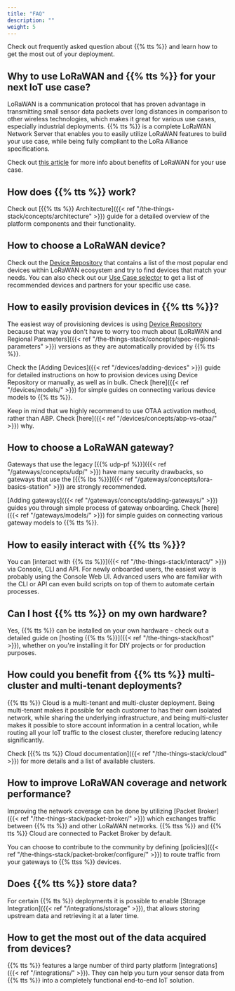 ```yaml
---
title: "FAQ"
description: ""
weight: 5
---
```


Check out frequently asked question about {{% tts %}} and learn how to get the most out of your deployment.

<!--more-->

## Why to use LoRaWAN and {{% tts %}} for your next IoT use case?

LoRaWAN is a communication protocol that has proven advantage in transmitting small sensor data packets over long distances in comparison to other wireless technologies, which makes it great for various use cases, especially industrial deployments. {{% tts %}} is a complete LoRaWAN Network Server that enables you to easily utilize LoRaWAN features to build your use case, while being fully compliant to the LoRa Alliance specifications.

Check out [this article](https://www.thethingsindustries.com/news/why-you-should-use-lora-technology-and-lorawan-for-your-next-iot-use-case/) for more info about benefits of LoRaWAN for your use case.

## How does {{% tts %}} work?

Check out [{{% tts %}} Architecture]({{< ref "/the-things-stack/concepts/architecture" >}}) guide for a detailed overview of the platform components and their functionality.

## How to choose a LoRaWAN device?

Check out the [Device Repository](https://www.thethingsnetwork.org/device-repository/) that contains a list of the most popular end devices within LoRaWAN ecosystem and try to find devices that match your needs. You can also check out our [Use Case selector](https://www.thethingsindustries.com/usecase-selector/) to get a list of recommended devices and partners for your specific use case.

## How to easily provision devices in {{% tts %}}?

The easiest way of provisioning devices is using [Device Repository](https://www.thethingsnetwork.org/device-repository/) because that way you don't have to worry too much about [LoRaWAN and Regional Parameters]({{< ref "/the-things-stack/concepts/spec-regional-parameters" >}}) versions as they are automatically provided by {{% tts %}}.

Check the [Adding Devices]({{< ref "/devices/adding-devices" >}}) guide for detailed instructions on how to provision devices using Device Repository or manually, as well as in bulk. Check [here]({{< ref "/devices/models/" >}}) for simple guides on connecting various device models to {{% tts %}}.

Keep in mind that we highly recommend to use OTAA activation method, rather than ABP. Check [here]({{< ref "/devices/concepts/abp-vs-otaa/" >}}) why.

## How to choose a LoRaWAN gateway?

Gateways that use the legacy [{{% udp-pf %}}]({{< ref "/gateways/concepts/udp/" >}}) have many security drawbacks, so gateways that use the [{{% lbs %}}]({{< ref "/gateways/concepts/lora-basics-station" >}}) are strongly recommended.

[Adding gateways]({{< ref "/gateways/concepts/adding-gateways/" >}}) guides you through simple process of gateway onboarding. Check [here]({{< ref "/gateways/models/" >}}) for simple guides on connecting various gateway models to {{% tts %}}.

## How to easily interact with {{% tts %}}?

You can [interact with {{% tts %}}]({{< ref "/the-things-stack/interact/" >}}) via Console, CLI and API. For newly onboarded users, the easiest way is probably using the Console Web UI. Advanced users who are familiar with the CLI or API can even build scripts on top of them to automate certain processes.

## Can I host {{% tts %}} on my own hardware?

Yes, {{% tts %}} can be installed on your own hardware - check out a detailed guide on [hosting {{% tts %}}]({{< ref "/the-things-stack/host" >}}), whether on you're installing it for DIY projects or for production purposes.

## How could you benefit from {{% tts %}} multi-cluster and multi-tenant deployments?

{{% tts %}} Cloud is a multi-tenant and multi-cluster deployment. Being multi-tenant makes it possible for each customer to has their own isolated network, while sharing the underlying infrastructure, and being multi-cluster makes it possible to store account information in a central location, while routing all your IoT traffic to the closest cluster, therefore reducing latency significantly.

Check [{{% tts %}} Cloud documentation]({{< ref "/the-things-stack/cloud" >}}) for more details and a list of available clusters.

## How to improve LoRaWAN coverage and network performance?

Improving the network coverage can be done by utilizing [Packet Broker]({{< ref "/the-things-stack/packet-broker/" >}}) which exchanges traffic between {{% tts %}} and other LoRaWAN networks. {{% ttss %}} and {{% tts %}} Cloud are connected to Packet Broker by default.

You can choose to contribute to the community by defining [policies]({{< ref "/the-things-stack/packet-broker/configure/" >}}) to route traffic from your gateways to {{% ttss %}} devices.

## Does {{% tts %}} store data?

For certain {{% tts %}} deployments it is possible to enable [Storage Integration]({{< ref "/integrations/storage" >}}), that allows storing upstream data and retrieving it at a later time.

## How to get the most out of the data acquired from devices?

{{% tts %}} features a large number of third party platform [integrations]({{< ref "/integrations/" >}}). They can help you turn your sensor data from {{% tts %}} into a completely functional end-to-end IoT solution.